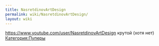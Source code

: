 ```yaml
---
title: NasretdinovArtDesign
permalink: wiki/NasretdinovArtDesign/
layout: wiki
---
```


<https://www.youtube.com/user/NasretdinovArtDesign> крутой (хотя нет)
[Категория:Пуперы](Категория:Пуперы "wikilink")
